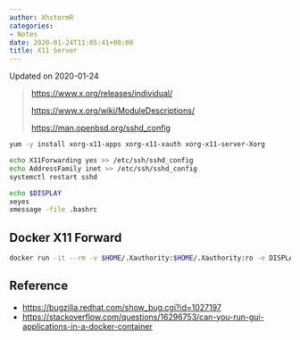 ```yaml
---
author: XhstormR
categories:
- Notes
date: 2020-01-24T11:05:41+08:00
title: X11 Server
---
```


<!--more-->

Updated on 2020-01-24

> https://www.x.org/releases/individual/
>
> https://www.x.org/wiki/ModuleDescriptions/
>
> https://man.openbsd.org/sshd_config

```bash
yum -y install xorg-x11-apps xorg-x11-xauth xorg-x11-server-Xorg

echo X11Forwarding yes >> /etc/ssh/sshd_config
echo AddressFamily inet >> /etc/ssh/sshd_config
systemctl restart sshd

echo $DISPLAY
xeyes
xmessage -file .bashrc
```

## Docker X11 Forward
```bash
docker run -it --rm -v $HOME/.Xauthority:$HOME/.Xauthority:ro -e DISPLAY --net=host parrotsec/security
```

## Reference
* https://bugzilla.redhat.com/show_bug.cgi?id=1027197
* https://stackoverflow.com/questions/16296753/can-you-run-gui-applications-in-a-docker-container
